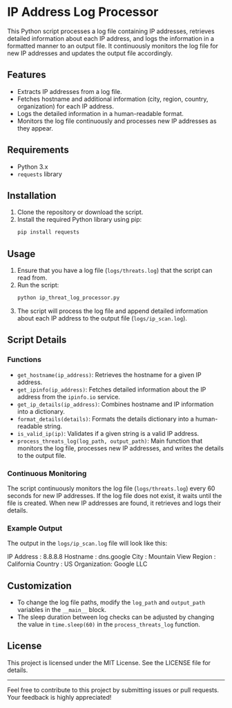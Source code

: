# IP Address Log Processor

This Python script processes a log file containing IP addresses, retrieves detailed information about each IP address, and logs the information in a formatted manner to an output file. It continuously monitors the log file for new IP addresses and updates the output file accordingly.

## Features

- Extracts IP addresses from a log file.
- Fetches hostname and additional information (city, region, country, organization) for each IP address.
- Logs the detailed information in a human-readable format.
- Monitors the log file continuously and processes new IP addresses as they appear.

## Requirements

- Python 3.x
- `requests` library

## Installation

1. Clone the repository or download the script.
2. Install the required Python library using pip:
    ```bash
    pip install requests
    ```

## Usage

1. Ensure that you have a log file (`logs/threats.log`) that the script can read from.
2. Run the script:
    ```bash
    python ip_threat_log_processor.py
    ```
3. The script will process the log file and append detailed information about each IP address to the output file (`logs/ip_scan.log`).

## Script Details

### Functions

- `get_hostname(ip_address)`: Retrieves the hostname for a given IP address.
- `get_ipinfo(ip_address)`: Fetches detailed information about the IP address from the `ipinfo.io` service.
- `get_ip_details(ip_address)`: Combines hostname and IP information into a dictionary.
- `format_details(details)`: Formats the details dictionary into a human-readable string.
- `is_valid_ip(ip)`: Validates if a given string is a valid IP address.
- `process_threats_log(log_path, output_path)`: Main function that monitors the log file, processes new IP addresses, and writes the details to the output file.

### Continuous Monitoring

The script continuously monitors the log file (`logs/threats.log`) every 60 seconds for new IP addresses. If the log file does not exist, it waits until the file is created. When new IP addresses are found, it retrieves and logs their details.

### Example Output

The output in the `logs/ip_scan.log` file will look like this:

IP Address : 8.8.8.8
Hostname : dns.google
City : Mountain View
Region : California
Country : US
Organization: Google LLC


## Customization

- To change the log file paths, modify the `log_path` and `output_path` variables in the `__main__` block.
- The sleep duration between log checks can be adjusted by changing the value in `time.sleep(60)` in the `process_threats_log` function.

## License

This project is licensed under the MIT License. See the LICENSE file for details.

---

Feel free to contribute to this project by submitting issues or pull requests. Your feedback is highly appreciated!


